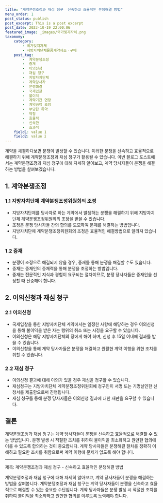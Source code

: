 ```yaml
---
title: "계약분쟁조정과 재심 청구  신속하고 효율적인 분쟁해결 방법"
menu_order: 1
post_status: publish
post_excerpt: This is a post excerpt
post_date: 2023-10-19 22:00:06
featured_image: _images/국가및지자체.png
taxonomy:
    category:
        - 국가및지자체
        - 지방자치단체물품계약제조ㆍ구매
    post_tag:
        -  계약분쟁조정
        -  중재
        -  이의신청
        -  재심 청구
        -  지방자치단체
        -  계약당사자
        -  분쟁해결
        -  국제입찰
        -  불이익
        -  계약기간 연장
        -  계약금액 조정
        -  부당한 특약
        -  약정
        -  효율적
        -  신속한
        -  효과적
    field1: value 1
    field2: value 2
---
```



계약을 체결하다보면 분쟁이 발생할 수 있습니다. 이러한 분쟁을 신속하고 효율적으로 해결하기 위해 계약분쟁조정과 재심 청구가 활용될 수 있습니다. 이번 블로그 포스트에서는 계약분쟁조정과 재심 청구에 대해 자세히 알아보고, 계약 당사자들이 분쟁을 해결하는 방법을 살펴보겠습니다.

## 1. 계약분쟁조정

### 1.1 지방자치단체 계약분쟁조정위원회의 조정

- 지방자치단체를 당사자로 하는 계약에서 발생하는 분쟁을 해결하기 위해 지방자치단체 계약분쟁조정위원회의 조정을 받을 수 있습니다.
- 조정은 분쟁 당사자들 간의 합의를 도모하여 문제를 해결하는 방법입니다.
- 지방자치단체 계약분쟁조정위원회의 조정은 효율적인 해결방법으로 알려져 있습니다.

### 1.2 중재

- 분쟁이 조정으로 해결되지 않을 경우, 중재를 통해 분쟁을 해결할 수도 있습니다.
- 중재는 중재인의 중재력을 통해 분쟁을 조정하는 방법입니다.
- 중재는 전문적인 지식과 경험이 요구되는 절차이므로, 분쟁 당사자들은 중재인을 선정할 때 신중해야 합니다.

## 2. 이의신청과 재심 청구

### 2.1 이의신청

- 국제입찰을 통한 지방자치단체 계약에서는 일정한 사항에 해당하는 경우 이의신청을 통해 불이익을 받은 자는 행위의 취소 또는 시정을 요구할 수 있습니다.
- 이의신청은 해당 지방자치단체의 장에게 해야 하며, 신청 후 15일 이내에 결과를 받을 수 있습니다.
- 이의신청을 통해 계약 당사자들은 분쟁을 해결하고 원활한 계약 이행을 위한 조치를 취할 수 있습니다.

### 2.2 재심 청구

- 이의신청 결과에 대해 이의가 있을 경우 재심을 청구할 수 있습니다.
- 재심청구는 지방자치단체 계약분쟁조정위원회에 청구인이 서명 또는 기명날인한 신청서를 제출함으로써 진행됩니다.
- 재심 청구를 통해 분쟁 당사자들은 이의신청 결과에 대한 재판을 요구할 수 있습니다.

## 결론

계약분쟁조정과 재심 청구는 계약 당사자들이 분쟁을 신속하고 효율적으로 해결할 수 있는 방법입니다. 분쟁 발생 시 적절한 조치를 취하여 불이익을 최소화하고 원만한 협의에 이를 수 있도록 합의하는 것이 중요합니다. 계약 당사자들은 분쟁해결 절차를 정확히 이해하고 필요한 조치를 취함으로써 계약 이행에 문제가 없도록 해야 합니다.

---

제목: 계약분쟁조정과 재심 청구 - 신속하고 효율적인 분쟁해결 방법

 계약분쟁조정과 재심 청구에 대해 자세히 알아보고, 계약 당사자들이 분쟁을 해결하는 방법을 살펴봅니다. 계약분쟁조정과 재심 청구는 계약 당사자들이 분쟁을 신속하고 효율적으로 해결할 수 있는 중요한 수단입니다. 계약 당사자들은 분쟁 발생 시 적절한 조치를 취하여 불이익을 최소화하고 원만한 협의를 이루도록 노력해야 합니다.
